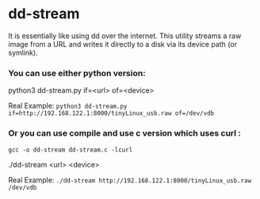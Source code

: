 # dd-stream
It is essentially like using dd over the internet. This utility streams a raw image from a URL and writes it directly to a disk via its device path (or symlink).

### You can use either python version:
python3 dd-stream.py if=&lt;url&gt; of=&lt;device&gt;

Real Example:
`python3 dd-stream.py if=http://192.168.122.1:8000/tinyLinux_usb.raw of=/dev/vdb`

### Or you can use compile and use c version which uses curl : 

`gcc -o dd-stream dd-stream.c -lcurl`

./dd-stream &lt;url&gt; &lt;device&gt;

Real Example:
`./dd-stream http://192.168.122.1:8000/tinyLinux_usb.raw /dev/vdb`
